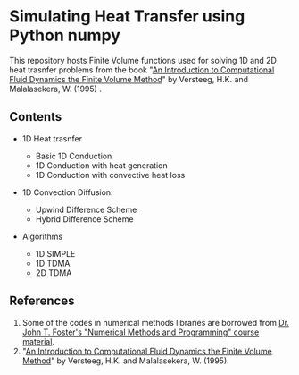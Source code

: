 # Simulating Heat Transfer using Python numpy

This repository hosts Finite Volume functions used for solving 1D and 2D heat trasnfer problems from the book "[An Introduction to Computational Fluid Dynamics the Finite Volume Method](https://books.google.co.in/books/about/An_Introduction_to_Computational_Fluid_D.html?id=NbYmEAAAQBAJ&redir_esc=y)" by Versteeg, H.K. and Malalasekera, W. (1995) .

## Contents

- 1D Heat trasnfer
  - Basic 1D Conduction
  - 1D Conduction with heat generation
  - 1D Conduction with convective heat loss
      
- 1D Convection Diffusion:
  - Upwind Difference Scheme
  - Hybrid Difference Scheme

- Algorithms
  - 1D SIMPLE
  - 1D TDMA
  - 2D TDMA


## References
1. Some of the codes in numerical methods libraries are borrowed from [Dr. John T. Foster's "Numerical Methods and Programming" course material](https://johnfoster.pge.utexas.edu/numerical-methods-book/PythonIntro.html).
2. "[An Introduction to Computational Fluid Dynamics 
the Finite Volume Method](https://books.google.co.in/books/about/An_Introduction_to_Computational_Fluid_D.html?id=NbYmEAAAQBAJ&redir_esc=y)" by Versteeg, H.K. and Malalasekera, W. (1995).
